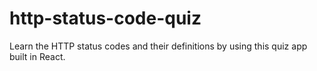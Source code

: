 # http-status-code-quiz
Learn the HTTP status codes and their definitions by using this quiz app built in React.
